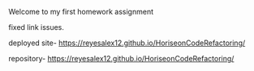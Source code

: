 Welcome to my first homework assignment

fixed link issues.

deployed site- https://reyesalex12.github.io/HoriseonCodeRefactoring/

repository- https://reyesalex12.github.io/HoriseonCodeRefactoring/

